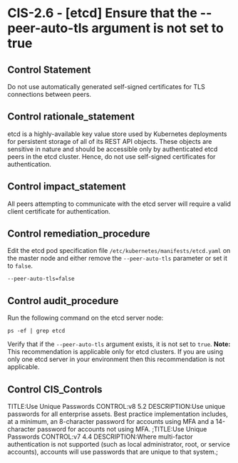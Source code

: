 # CIS-2.6 - \[etcd\] Ensure that the --peer-auto-tls argument is not set to true

## Control Statement

Do not use automatically generated self-signed certificates for TLS connections between peers.

## Control rationale_statement

etcd is a highly-available key value store used by Kubernetes deployments for persistent storage of all of its REST API objects. These objects are sensitive in nature and should be accessible only by authenticated etcd peers in the etcd cluster. Hence, do not use self-signed certificates for authentication.

## Control impact_statement

All peers attempting to communicate with the etcd server will require a valid client certificate for authentication.

## Control remediation_procedure

Edit the etcd pod specification file `/etc/kubernetes/manifests/etcd.yaml` on the master node and either remove the `--peer-auto-tls` parameter or set it to `false`.

```
--peer-auto-tls=false
```

## Control audit_procedure

Run the following command on the etcd server node:

```
ps -ef | grep etcd
```

Verify that if the `--peer-auto-tls` argument exists, it is not set to `true`.
**Note:** This recommendation is applicable only for etcd clusters. If you are using only one etcd server in your environment then this recommendation is not applicable.

## Control CIS_Controls

TITLE:Use Unique Passwords CONTROL:v8 5.2 DESCRIPTION:Use unique passwords for all enterprise assets. Best practice implementation includes, at a minimum, an 8-character password for accounts using MFA and a 14-character password for accounts not using MFA. ;TITLE:Use Unique Passwords CONTROL:v7 4.4 DESCRIPTION:Where multi-factor authentication is not supported (such as local administrator, root, or service accounts), accounts will use passwords that are unique to that system.;
